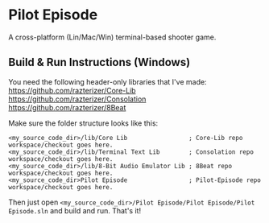 # Pilot Episode
A cross-platform (Lin/Mac/Win) terminal-based shooter game.

## Build & Run Instructions (Windows)

You need the following header-only libraries that I've made:
https://github.com/razterizer/Core-Lib
https://github.com/razterizer/Consolation
https://github.com/razterizer/8Beat

Make sure the folder structure looks like this:
```
<my_source_code_dir>/lib/Core Lib                 ; Core-Lib repo workspace/checkout goes here.
<my_source_code_dir>/lib/Terminal Text Lib        ; Consolation repo workspace/checkout goes here.
<my_source_code_dir>/lib/8-Bit Audio Emulator Lib ; 8Beat repo workspace/checkout goes here.
<my_source_code_dir>Pilot Episode                 ; Pilot-Episode repo workspace/checkout goes here.
```

Then just open `<my_source_code_dir>/Pilot Episode/Pilot Episode/Pilot Episode.sln` and build and run. That's it!
